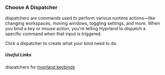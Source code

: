 ### Choose A Dispatcher

dispatchers are commands used to perform various runtime actions—like changing workspaces, moving windows,
toggling settings, and more. When you bind a key or mouse action,
you're telling Hyprland to dispatch a specific command when that input is triggered.

Click a dispatcher to create what your bind need to do.

##### Useful Links

dispatchers for [hyprland keybinds](https://wiki.hypr.land/Configuring/Dispatchers/#list-of-dispatchers)
